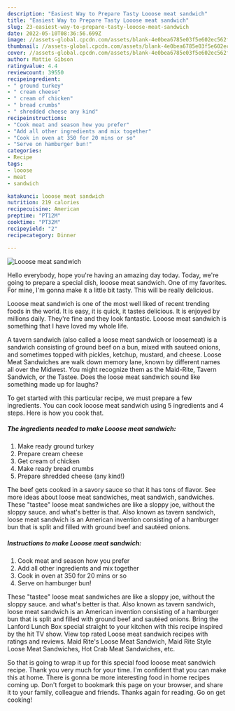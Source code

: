 ```yaml
---
description: "Easiest Way to Prepare Tasty Looose meat sandwich"
title: "Easiest Way to Prepare Tasty Looose meat sandwich"
slug: 23-easiest-way-to-prepare-tasty-looose-meat-sandwich
date: 2022-05-10T08:36:56.699Z
image: //assets-global.cpcdn.com/assets/blank-4e0bea6785e03f5e602ec562f230caae08da540cada707380b4fe1bbebba43da.png
thumbnail: //assets-global.cpcdn.com/assets/blank-4e0bea6785e03f5e602ec562f230caae08da540cada707380b4fe1bbebba43da.png
cover: //assets-global.cpcdn.com/assets/blank-4e0bea6785e03f5e602ec562f230caae08da540cada707380b4fe1bbebba43da.png
author: Mattie Gibson
ratingvalue: 4.4
reviewcount: 39550
recipeingredient:
- " ground turkey"
- " cream cheese"
- " cream of chicken"
- " bread crumbs"
- " shredded cheese any kind"
recipeinstructions:
- "Cook meat and season how you prefer"
- "Add all other ingredients and mix together"
- "Cook in oven at 350 for 20 mins or so"
- "Serve on hamburger bun!"
categories:
- Recipe
tags:
- looose
- meat
- sandwich

katakunci: looose meat sandwich 
nutrition: 219 calories
recipecuisine: American
preptime: "PT12M"
cooktime: "PT32M"
recipeyield: "2"
recipecategory: Dinner

---
```



![Looose meat sandwich](//assets-global.cpcdn.com/assets/blank-4e0bea6785e03f5e602ec562f230caae08da540cada707380b4fe1bbebba43da.png)

Hello everybody, hope you're having an amazing day today. Today, we're going to prepare a special dish, looose meat sandwich. One of my favorites. For mine, I'm gonna make it a little bit tasty. This will be really delicious.

Looose meat sandwich is one of the most well liked of recent trending foods in the world. It is easy, it is quick, it tastes delicious. It is enjoyed by millions daily. They're fine and they look fantastic. Looose meat sandwich is something that I have loved my whole life.

A tavern sandwich (also called a loose meat sandwich or loosemeat) is a sandwich consisting of ground beef on a bun, mixed with sauteed onions, and sometimes topped with pickles, ketchup, mustard, and cheese. Loose Meat Sandwiches are walk down memory lane, known by different names all over the Midwest. You might recognize them as the Maid-Rite, Tavern Sandwich, or the Tastee. Does the loose meat sandwich sound like something made up for laughs?


To get started with this particular recipe, we must prepare a few ingredients. You can cook looose meat sandwich using 5 ingredients and 4 steps. Here is how you cook that.

<!--inarticleads1-->

##### The ingredients needed to make Looose meat sandwich:

1. Make ready  ground turkey
1. Prepare  cream cheese
1. Get  cream of chicken
1. Make ready  bread crumbs
1. Prepare  shredded cheese (any kind!)


The beef gets cooked in a savory sauce so that it has tons of flavor. See more ideas about loose meat sandwiches, meat sandwich, sandwiches. These &#34;tastee&#34; loose meat sandwiches are like a sloppy joe, without the sloppy sauce. and what&#39;s better is that. Also known as tavern sandwich, loose meat sandwich is an American invention consisting of a hamburger bun that is split and filled with ground beef and sautéed onions. 

<!--inarticleads2-->

##### Instructions to make Looose meat sandwich:

1. Cook meat and season how you prefer
1. Add all other ingredients and mix together
1. Cook in oven at 350 for 20 mins or so
1. Serve on hamburger bun!


These &#34;tastee&#34; loose meat sandwiches are like a sloppy joe, without the sloppy sauce. and what&#39;s better is that. Also known as tavern sandwich, loose meat sandwich is an American invention consisting of a hamburger bun that is split and filled with ground beef and sautéed onions. Bring the Lanford Lunch Box special straight to your kitchen with this recipe inspired by the hit TV show. View top rated Loose meat sandwich recipes with ratings and reviews. Maid Rite&#39;s Loose Meat Sandwich, Maid Rite Style Loose Meat Sandwiches, Hot Crab Meat Sandwiches, etc. 

So that is going to wrap it up for this special food looose meat sandwich recipe. Thank you very much for your time. I'm confident that you can make this at home. There is gonna be more interesting food in home recipes coming up. Don't forget to bookmark this page on your browser, and share it to your family, colleague and friends. Thanks again for reading. Go on get cooking!
